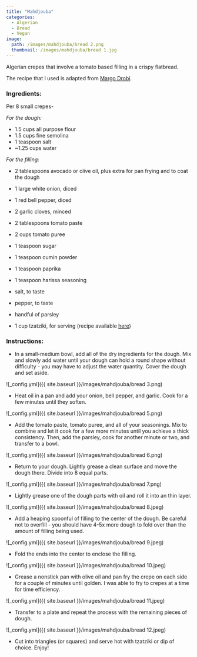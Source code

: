 ```yaml
---
title: "Mahdjouba"
categories:
  - Algerian
  - Bread
  - Vegan
image:
  path: /images/mahdjouba/bread 2.png
  thumbnail: /images/mahdjouba/bread 1.jpg
---
```


Algerian crepes that involve a tomato based filling in a crispy flatbread.

The recipe that I used is adapted from [Margo Drobi](http://margodrobi.com/2022/08/17/vegan-mahjouba/#wpzoom-recipe-card).

### Ingredients:

Per 8 small crepes-

_For the dough:_

* 1.5 cups all purpose flour
* 1.5 cups fine semolina
* 1 teaspoon salt
* ~1.25 cups water

_For the filling:_

* 2 tablespoons avocado or olive oil, plus extra for pan frying and to coat the dough
* 1 large white onion, diced
* 1 red bell pepper, diced
* 2 garlic cloves, minced
* 2 tablespoons tomato paste
* 2 cups tomato puree
* 1 teaspoon sugar
* 1 teaspoon cumin powder
* 1 teaspoon paprika
* 1 teaspoon harissa seasoning
* salt, to taste
* pepper, to taste
* handful of parsley

* 1 cup tzatziki, for serving (recipe available [here](https://www.whatsprernacooking.com/mediterranean/sides/tzatziki/))



### Instructions:

* In a small-medium bowl, add all of the dry ingredients for the dough. Mix and slowly add water until your dough can hold a round shape without difficulty - you may have to adjust the water quantity. Cover the dough and set aside.

![_config.yml]({{ site.baseurl }}/images/mahdjouba/bread 3.png)

* Heat oil in a pan and add your onion, bell pepper, and garlic. Cook for a few minutes until they soften.

![_config.yml]({{ site.baseurl }}/images/mahdjouba/bread 5.png)

* Add the tomato paste, tomato puree, and all of your seasonings. Mix to combine and let it cook for a few more minutes until you achieve a thick consistency. Then, add the parsley, cook for another minute or two, and transfer to a bowl.

![_config.yml]({{ site.baseurl }}/images/mahdjouba/bread 6.png)

* Return to your dough. Lightly grease a clean surface and move the dough there. Divide into 8 equal parts.

![_config.yml]({{ site.baseurl }}/images/mahdjouba/bread 7.png)

* Lightly grease one of the dough parts with oil and roll it into an thin layer.

![_config.yml]({{ site.baseurl }}/images/mahdjouba/bread 8.jpeg)

* Add a heaping spoonful of filling to the center of the dough. Be careful not to overfill - you should have 4-5x more dough to fold over than the amount of filling being used.

![_config.yml]({{ site.baseurl }}/images/mahdjouba/bread 9.jpeg)

* Fold the ends into the center to enclose the filling.

![_config.yml]({{ site.baseurl }}/images/mahdjouba/bread 10.jpeg)

* Grease a nonstick pan with olive oil and pan fry the crepe on each side for a couple of minutes until golden. I was able to fry to crepes at a time for time efficiency.

![_config.yml]({{ site.baseurl }}/images/mahdjouba/bread 11.jpeg)

* Transfer to a plate and repeat the process with the remaining pieces of dough.

![_config.yml]({{ site.baseurl }}/images/mahdjouba/bread 12.jpeg)

* Cut into triangles (or squares) and serve hot with tzatziki or dip of choice. Enjoy!
